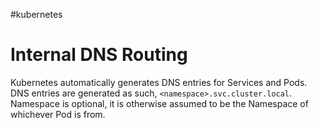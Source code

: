 #kubernetes 

# Internal DNS Routing

Kubernetes automatically generates DNS entries for Services and Pods. DNS entries are generated as such, `<namespace>.svc.cluster.local`. Namespace is optional, it is otherwise assumed to be the Namespace of whichever Pod is from. 